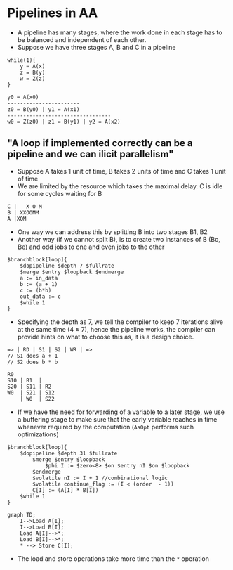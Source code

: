 # Pipelines in AA

- A pipeline has many stages, where the work done in each stage has to be balanced and independent of each other.
- Suppose we have three stages A, B and C in a pipeline

```
while(1){
    y = A(x)
    z = B(y)
    w = Z(z)
}
```
```
y0 = A(x0)
-----------------------
z0 = B(y0) | y1 = A(x1)
---------------------------------
w0 = Z(z0) | z1 = B(y1) | y2 = A(x2)

```
## "A loop if implemented correctly can be a pipeline and we can ilicit parallelism"

- Suppose A takes 1 unit of time, B takes 2 units of time and C takes 1 unit of time
- We are limited by the resource which takes the maximal delay. C is idle for some cycles waiting for B
```
C |   X O M
B | XXOOMM
A |XOM
```
- One way we can address this by splitting B into two stages B1, B2
- Another way (if we cannot split B), is to create two instances of B (Bo, Be) and odd jobs to one and even jobs to the other

```
$branchblock[loop]{
    $dopipeline $depth 7 $fullrate
    $merge $entry $loopback $endmerge
    a := in_data
    b := (a + 1)
    c := (b*b)
    out_data := c
    $while 1
}
```
- Specifying the depth as 7, we tell the compiler to keep 7 iterations alive at the same time (4 $\le$ 7), hence the pipeline works, the compiler can provide hints on what to choose this as, it is a design choice.
```
=> | RD | S1 | S2 | WR | =>
// S1 does a + 1
// S2 does b * b

R0
S10 | R1  |
S20 | S11 | R2
W0  | S21 | S12
    | W0  | S22

```

- If we have the need for forwarding of a variable to a later stage, we use a buffering stage to make sure that the early variable reaches in time whenever required by the computation (`AaOpt` performs such optimizations) 

```
$branchblock[loop]{
    $dopipeline $depth 31 $fullrate
        $merge $entry $loopback 
            $phi I := $zero<8> $on $entry nI $on $loopback
        $endmerge
        $volatile nI := I + 1 //combinational logic
        $volatile continue_flag := (I < (order  - 1))
        C[I] := (A[I] * B[I])
    $while 1
}

```

```mermaid
graph TD;
    I-->Load A[I];
    I-->Load B[I];
    Load A[I]-->*;
    Load B[I]-->*;
    * --> Store C[I];
```
- The load and store operations take more time than the `*` operation